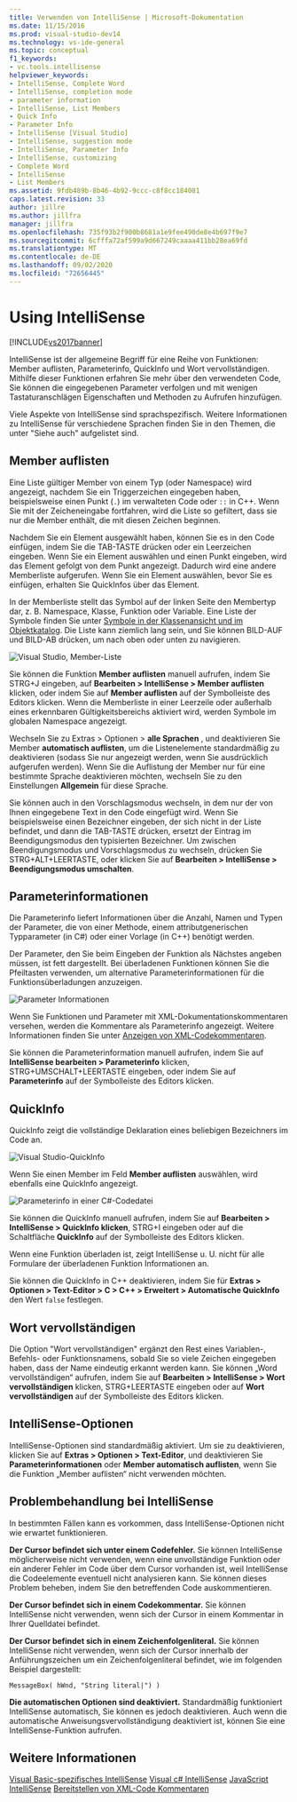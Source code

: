 ```yaml
---
title: Verwenden von IntelliSense | Microsoft-Dokumentation
ms.date: 11/15/2016
ms.prod: visual-studio-dev14
ms.technology: vs-ide-general
ms.topic: conceptual
f1_keywords:
- vc.tools.intellisense
helpviewer_keywords:
- IntelliSense, Complete Word
- IntelliSense, completion mode
- parameter information
- IntelliSense, List Members
- Quick Info
- Parameter Info
- IntelliSense [Visual Studio]
- IntelliSense, suggestion mode
- IntelliSense, Parameter Info
- IntelliSense, customizing
- Complete Word
- IntelliSense
- List Members
ms.assetid: 9fdb489b-8b46-4b92-9ccc-c8f8cc184081
caps.latest.revision: 33
author: jillre
ms.author: jillfra
manager: jillfra
ms.openlocfilehash: 735f93b2f900b8681a1e9fee490de8e4b697f9e7
ms.sourcegitcommit: 6cfffa72af599a9d667249caaaa411bb28ea69fd
ms.translationtype: MT
ms.contentlocale: de-DE
ms.lasthandoff: 09/02/2020
ms.locfileid: "72656445"
---
```

# <a name="using-intellisense"></a>Using IntelliSense
[!INCLUDE[vs2017banner](../includes/vs2017banner.md)]

IntelliSense ist der allgemeine Begriff für eine Reihe von Funktionen: Member auflisten, Parameterinfo, QuickInfo und Wort vervollständigen. Mithilfe dieser Funktionen erfahren Sie mehr über den verwendeten Code, Sie können die eingegebenen Parameter verfolgen und mit wenigen Tastaturanschlägen Eigenschaften und Methoden zu Aufrufen hinzufügen.

 Viele Aspekte von IntelliSense sind sprachspezifisch. Weitere Informationen zu IntelliSense für verschiedene Sprachen finden Sie in den Themen, die unter "Siehe auch" aufgelistet sind.

## <a name="list-members"></a>Member auflisten
 Eine Liste gültiger Member von einem Typ (oder Namespace) wird angezeigt, nachdem Sie ein Triggerzeichen eingegeben haben, beispielsweise einen Punkt (`.`) im verwalteten Code oder `::` in C++. Wenn Sie mit der Zeicheneingabe fortfahren, wird die Liste so gefiltert, dass sie nur die Member enthält, die mit diesen Zeichen beginnen.

 Nachdem Sie ein Element ausgewählt haben, können Sie es in den Code einfügen, indem Sie die TAB-TASTE drücken oder ein Leerzeichen eingeben. Wenn Sie ein Element auswählen und einen Punkt eingeben, wird das Element gefolgt von dem Punkt angezeigt. Dadurch wird eine andere Memberliste aufgerufen. Wenn Sie ein Element auswählen, bevor Sie es einfügen, erhalten Sie QuickInfos über das Element.

 In der Memberliste stellt das Symbol auf der linken Seite den Membertyp dar, z. B. Namespace, Klasse, Funktion oder Variable. Eine Liste der Symbole finden Sie unter [Symbole in der Klassenansicht und im Objektkatalog](../ide/class-view-and-object-browser-icons.md). Die Liste kann ziemlich lang sein, und Sie können BILD-AUF und BILD-AB drücken, um nach oben oder unten zu navigieren.

 ![Visual Studio, Member-Liste](../ide/media/vs2015-intellisense.png "vs2015_Intellisense")

 Sie können die Funktion **Member auflisten** manuell aufrufen, indem Sie STRG+J eingeben, auf **Bearbeiten > IntelliSense > Member auflisten** klicken, oder indem Sie auf **Member auflisten** auf der Symbolleiste des Editors klicken. Wenn die Memberliste in einer Leerzeile oder außerhalb eines erkennbaren Gültigkeitsbereichs aktiviert wird, werden Symbole im globalen Namespace angezeigt.

 Wechseln Sie zu Extras > Optionen > **alle Sprachen** , und deaktivieren Sie Member **automatisch auflisten**, um die Listenelemente standardmäßig zu deaktivieren (sodass Sie nur angezeigt werden, wenn Sie ausdrücklich aufgerufen werden). Wenn Sie die Auflistung der Member nur für eine bestimmte Sprache deaktivieren möchten, wechseln Sie zu den Einstellungen **Allgemein** für diese Sprache.

 Sie können auch in den Vorschlagsmodus wechseln, in dem nur der von Ihnen eingegebene Text in den Code eingefügt wird. Wenn Sie beispielsweise einen Bezeichner eingeben, der sich nicht in der Liste befindet, und dann die TAB-TASTE drücken, ersetzt der Eintrag im Beendigungsmodus den typisierten Bezeichner. Um zwischen Beendigungsmodus und Vorschlagsmodus zu wechseln, drücken Sie STRG+ALT+LEERTASTE, oder klicken Sie auf **Bearbeiten > IntelliSense > Beendigungsmodus umschalten**.

## <a name="parameter-info"></a>Parameterinformationen
 Die Parameterinfo liefert Informationen über die Anzahl, Namen und Typen der Parameter, die von einer Methode, einem attributgenerischen Typparameter (in C#) oder einer Vorlage (in C++) benötigt werden.

 Der Parameter, den Sie beim Eingeben der Funktion als Nächstes angeben müssen, ist fett dargestellt. Bei überladenen Funktionen können Sie die Pfeiltasten verwenden, um alternative Parameterinformationen für die Funktionsüberladungen anzuzeigen.

 ![Parameter Informationen](../ide/media/vs2015-param-info.png "VS2015_param_Info")

 Wenn Sie Funktionen und Parameter mit XML-Dokumentationskommentaren versehen, werden die Kommentare als Parameterinfo angezeigt. Weitere Informationen finden Sie unter [Anzeigen von XML-Codekommentaren](../ide/supplying-xml-code-comments.md).

 Sie können die Parameterinformation manuell aufrufen, indem Sie auf **IntelliSense bearbeiten > Parameterinfo** klicken, STRG+UMSCHALT+LEERTASTE eingeben, oder indem Sie auf **Parameterinfo** auf der Symbolleiste des Editors klicken.

## <a name="quick-info"></a>QuickInfo
 QuickInfo zeigt die vollständige Deklaration eines beliebigen Bezeichners im Code an.

 ![Visual Studio-QuickInfo](../ide/media/vs2015-quick-info.png "VS2015_Quick_info")

 Wenn Sie einen Member im Feld **Member auflisten** auswählen, wird ebenfalls eine QuickInfo angezeigt.

 ![Parameterinfo in einer C&#35;-Codedatei](../ide/media/vs2015-paraminfo.png "VS2015_ParamInfo")

 Sie können die QuickInfo manuell aufrufen, indem Sie auf **Bearbeiten > IntelliSense > QuickInfo klicken**, STRG+I eingeben oder auf die Schaltfläche **QuickInfo** auf der Symbolleiste des Editors klicken.

 Wenn eine Funktion überladen ist, zeigt IntelliSense u. U. nicht für alle Formulare der überladenen Funktion Informationen an.

 Sie können die QuickInfo in C++ deaktivieren, indem Sie für **Extras > Optionen > Text-Editor > C > C++ > Erweitert > Automatische QuickInfo** den Wert `false` festlegen.

## <a name="complete-word"></a>Wort vervollständigen
 Die Option "Wort vervollständigen" ergänzt den Rest eines Variablen-, Befehls- oder Funktionsnamens, sobald Sie so viele Zeichen eingegeben haben, dass der Name eindeutig erkannt werden kann. Sie können „Word vervollständigen“ aufrufen, indem Sie auf **Bearbeiten > IntelliSense > Wort vervollständigen** klicken, STRG+LEERTASTE eingeben oder auf **Wort vervollständigen** auf der Symbolleiste des Editors klicken.

## <a name="intellisense-options"></a>IntelliSense-Optionen
 IntelliSense-Optionen sind standardmäßig aktiviert. Um sie zu deaktivieren, klicken Sie auf **Extras > Optionen > Text-Editor**, und deaktivieren Sie **Parameterinformationen** oder **Member automatisch auflisten**, wenn Sie die Funktion „Member auflisten“ nicht verwenden möchten.

## <a name="troubleshooting-intellisense"></a>Problembehandlung bei IntelliSense
 In bestimmten Fällen kann es vorkommen, dass IntelliSense-Optionen nicht wie erwartet funktionieren.

 **Der Cursor befindet sich unter einem Codefehler.** Sie können IntelliSense möglicherweise nicht verwenden, wenn eine unvollständige Funktion oder ein anderer Fehler im Code über dem Cursor vorhanden ist, weil IntelliSense die Codeelemente eventuell nicht analysieren kann. Sie können dieses Problem beheben, indem Sie den betreffenden Code auskommentieren.

 **Der Cursor befindet sich in einem Codekommentar.** Sie können IntelliSense nicht verwenden, wenn sich der Cursor in einem Kommentar in Ihrer Quelldatei befindet.

 **Der Cursor befindet sich in einem Zeichenfolgenliteral.** Sie können IntelliSense nicht verwenden, wenn sich der Cursor innerhalb der Anführungszeichen um ein Zeichenfolgenliteral befindet, wie im folgenden Beispiel dargestellt:

```
MessageBox( hWnd, "String literal|") )
```

 **Die automatischen Optionen sind deaktiviert.** Standardmäßig funktioniert IntelliSense automatisch, Sie können es jedoch deaktivieren. Auch wenn die automatische Anweisungsvervollständigung deaktiviert ist, können Sie eine IntelliSense-Funktion aufrufen.

## <a name="see-also"></a>Weitere Informationen
 [Visual Basic-spezifisches IntelliSense](../ide/visual-basic-specific-intellisense.md) [Visual c# IntelliSense](../ide/visual-csharp-intellisense.md) [JavaScript IntelliSense](../ide/javascript-intellisense.md) [Bereitstellen von XML-Code Kommentaren](../ide/supplying-xml-code-comments.md)
